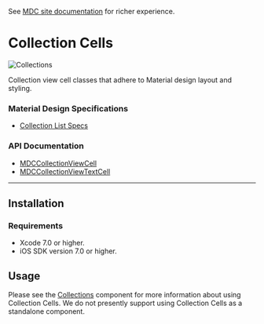 <!--{% if site.link_to_site == "true" %}-->
See <a href="https://material-ext.appspot.com/mdc-ios-preview/components/CollectionCells/">MDC site documentation</a> for richer experience.
<!--{% else %}See <a href="https://github.com/material-components/material-components-ios/tree/develop/components/CollectionCells">GitHub</a> for README documentation.{% endif %}-->

# Collection Cells

![Collections](docs/assets/collections_screenshot.png)
<!--{: .ios-screenshot .right }-->

Collection view cell classes that adhere to Material design layout and styling.
<!--{: .intro :}-->

### Material Design Specifications

<ul class="icon-list">
  <li class="icon-link"><a href="https://www.google.com/design/spec/components/lists.html#lists-specs">Collection List Specs</a></li>
</ul>

### API Documentation

<ul class="icon-list">
  <li class="icon-link"><a href="https://material-ext.appspot.com/mdc-ios-preview/components/CollectionCells/apidocs/Classes/MDCCollectionViewCell.html">MDCCollectionViewCell</a></li>
  <li class="icon-link"><a href="https://material-ext.appspot.com/mdc-ios-preview/components/CollectionCells/apidocs/Classes/MDCCollectionViewTextCell.html">MDCCollectionViewTextCell</a></li>
</ul>

- - -

## Installation

### Requirements

- Xcode 7.0 or higher.
- iOS SDK version 7.0 or higher.

## Usage

Please see the [Collections](../Collections/) component for more information about using Collection
Cells. We do not presently support using Collection Cells as a standalone component.
